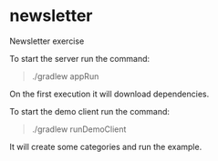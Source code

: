 # newsletter
Newsletter exercise

To start the server run the command:
> ./gradlew appRun

On the first execution it will download dependencies.

To start the demo client run the command:
> ./gradlew runDemoClient

It will create some categories and run the example.
